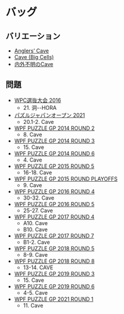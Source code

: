 # バッグ

## バリエーション
- [Anglers’ Cave](anglers-cave.md)
- [Cave (Big Cells)](cave-bigcells.md)
- [内外不明のCave](cave-inorout.md)

## 問題
- [WPC選抜大会 2016](../questions/jwpc2016.md)
	- 21\. 洞--HORA
- [パズルジャパンオープン 2021](../questions/jwpc2021.md)
	- 20.1-2. Cave
- [WPF PUZZLE GP 2014 ROUND 2](../questions/wpfpgp2014-2.md)
	- 8\. Cave
- [WPF PUZZLE GP 2014 ROUND 3](../questions/wpfpgp2014-3.md)
	- 15\. Cave
- [WPF PUZZLE GP 2014 ROUND 6](../questions/wpfpgp2014-6.md)
	- 4\. Cave
- [WPF PUZZLE GP 2015 ROUND 5](../questions/wpfpgp2015-5.md)
	- 16-18. Cave
- [WPF PUZZLE GP 2015 ROUND PLAYOFFS](../questions/wpfpgp2015-po.md)
	- 9\. Cave
- [WPF PUZZLE GP 2016 ROUND 4](../questions/wpfpgp2016-4.md)
	- 30-32. Cave
- [WPF PUZZLE GP 2016 ROUND 5](../questions/wpfpgp2016-5.md)
	- 25-27. Cave
- [WPF PUZZLE GP 2017 ROUND 4](../questions/wpfpgp2017-4.md)
	- A10. Cave
	- B10. Cave
- [WPF PUZZLE GP 2017 ROUND 7](../questions/wpfpgp2017-7.md)
	- B1-2. Cave
- [WPF PUZZLE GP 2018 ROUND 5](../questions/wpfpgp2018-5.md)
	- 8-9. Cave
- [WPF PUZZLE GP 2018 ROUND 8](../questions/wpfpgp2018-8.md)
	- 13-14. CAVE
- [WPF PUZZLE GP 2019 ROUND 3](../questions/wpfpgp2019-3.md)
	- 15\. Cave
- [WPF PUZZLE GP 2019 ROUND 6](../questions/wpfpgp2019-6.md)
	- 4-5. Cave
- [WPF PUZZLE GP 2021 ROUND 1](../questions/wpfpgp2021-1.md)
	- 11\. Cave
